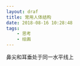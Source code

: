 ```yaml
---
layout: draf
title: 常用人体结构
date: 2018-08-16 10:28:48
tags:
    - 思考
    - 绘画
---
```


鼻尖和耳垂处于同一水平线上
